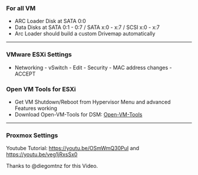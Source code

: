 ### For all VM

  - ARC Loader Disk at SATA 0:0
  - Data Disks at SATA 0:1 - 0:7 / SATA x:0 - x:7 /  SCSI x:0 - x:7
  - Arc Loader should build a custom Drivemap automatically

---

### VMware ESXi Settings

  - Networking - vSwitch - Edit - Security - MAC address changes - ACCEPT

### Open VM Tools for ESXi

  - Get VM Shutdown/Reboot from Hypervisor Menu and advanced Features working
  - Download Open-VM-Tools for DSM: [Open-VM-Tools](https://github.com/AuxXxilium/synology-dsm-open-vm-tools/releases/latest)

---

### Proxmox Settings

Youtube Tutorial: https://youtu.be/OSmWmQ30PuI and https://youtu.be/veg1jRxsSx0

Thanks to @diegomtnz for this Video.